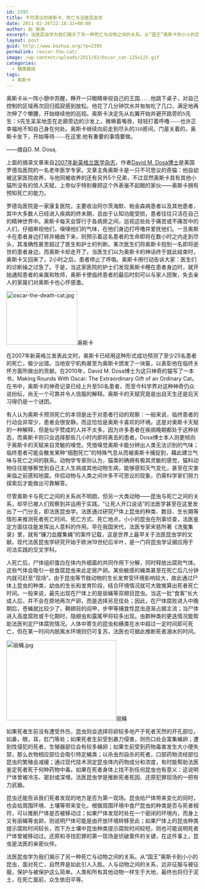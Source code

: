 ```yaml
---
id: 2395
title: 不可思议的奥斯卡、死亡与法医昆虫学
date: 2011-02-26T22:18:31+00:00
author: 赵 承渊
excerpt: 法医昆虫学为我们揭示了另一种死亡与动物之间的关系。从“国王”奥斯卡到小小的昆虫，面对死亡，自然界是如此引人入胜。人与动物之间的关系，远非征服与被征服，保护与被保护这么简单。人类和所有其他动物一样生于大地，最终也将归于泥土，在死亡面前，众生依旧平等。
layout: post
guid: http://www.bazhua.org/?p=2395
permalink: /oscar-the-cat/
image: /wp-content/uploads/2011/02/Oscar_cat-125x125.gif
categories:
  - 健康趣闻
tags:
  - 奥斯卡
---
```

<span style="font-family: 楷体_GB2312;">奥斯卡从一阵小憩中苏醒，睁开一只眼睛审视自己的王国……他跳下桌子，对自己控制的区域再次回归孤寂感到放松。他花了几分钟饮水并匆匆吃了几口，满足地再次伸了个懒腰，开始继续他的巡视。奥斯卡决定先从右翼开始并避开路旁的S先生：S先生呆呆地歪在走廊旁边的沙发上，微噘着嘴唇，轻轻打着呼噜——也许正幸福地不知自己身在何处。奥斯卡继续向前走到尽头的310房间，门是关着的，奥斯卡坐下，开始等待——在这里,他有重要的事情要做。</span>
  
——摘自D. M. Dosa, [<A Day in the Life of Oscar the Cat>](http://www.nejm.org/doi/full/10.1056/NEJMp078108)

上面的摘录文章来自[2007年新英格兰医学杂志](http://www.nejm.org/doi/full/10.1056/NEJMp078108)，作者[David M. Dosa博士](http://www.healthgrades.com/directory_search/physician/profiles/dr-md-reports/dr-david-dosa-md-11e1742a)是美国罗德岛医院的一名老年医学专家。文章主角奥斯卡是一只不可思议的奇猫：他自幼被这家医院收养，与他同被收养的还有另外5个兄弟，不过显然奥斯卡具有其他小猫所没有的惊人天赋，上帝似乎特别眷顾这个外表毫不起眼的家伙——奥斯卡拥有预知死亡的能力。

罗德岛医院是一家康复医院，主要收治阿尔茨海默、帕金森病患者以及其他患者，其中大多数人已经进入疾病的终末期，且由于认知功能受损，患者往往只活在自己的精神世界中。奥斯卡每天会穿行于各病房之间，巡视这些处于痛苦或不痛苦中的人们，仔细审视他们，嗅嗅他们的气味，在他们身边打呼噜并爱抚他们。一旦奥斯卡在患者身边打转并蜷曲下来，则预示着这名患者的生命即将在数小时之内走到尽头，其准确性甚至超过了医生和护士的判断。某次医生们将奥斯卡抱到一名即将逝世的患者身边，而奥斯卡却走开了。当医生们以为奥斯卡的神话终于就此结束时，奥斯卡又回来了，2小时之后，患者停止了呼吸。奥斯卡用行动告诉大家：医生们的诊断操之过急了。于是，当这家医院的护士们发现奥斯卡睡在患者身边时，就开始通知患者的亲属和牧师，奥斯卡使临终患者的最后时刻可以与家人团聚，失去亲人的家属们对奥斯卡也心怀感激。
  
 <img id="aimg_8604" src="http://songshuhui.net/forum/attachments/month_1102/1102211553063e3d59bd4565fd.jpg" alt="oscar-the-death-cat.jpg" width="186" height="140" />奥斯卡

在2007年新英格兰发表此文时，奥斯卡已经用这种形式成功预测了至少25名患者的死亡，极少出错。当地安宁机构甚至为奥斯卡颁发了一块匾，以表彰他在临终关怀方面所做出的贡献。在2010年，David M. Dosa博士为这只神奇的猫写了一本书，Making Rounds With Oscar: The Extraordinary Gift of an Ordinary Cat。在书中，奥斯卡的神奇记录已经上升至50名患者，而至今科学界对这种神奇仍众说纷纭，尚无一个可靠并令人信服的解释。奥斯卡的天赋究竟是出自天生还是后天习得仍是一个谜团。

有人认为奥斯卡预测死亡的本领是出于对患者行动的观察：一般来说，临终患者的行动会非常少，患者会很安静。而这恰恰是奥斯卡喜欢的环境。这是对奥斯卡天赋的一种解释，但是似乎赞成的人并不太多。因为许多患者在疾病晚期都处于这种状态，而奥斯卡则只会选择那些几小时内即将离去的患者。Dosa博士本人则更倾向于奥斯卡的天赋来自灵敏的嗅觉。凭借嗅觉奥斯卡能分辨出人类无法识别的气味；临终患者可能会散发某种“细胞死亡”的特殊气息从而被奥斯卡捕捉到，藉此建立气味与死亡之间的联系。动物学专家则认为，猫类的确拥有极其灵敏的感觉，猫科动物往往能够察觉到自己主人生病或其他动物生病，能够感知天气变化，甚至在灾害来临之前感知地震。伴侣动物与人类之间许多不可思议的现象，仍需科学家们努力探索后才能做出可靠解答。

尽管奥斯卡与死亡之间的关系尚不明朗，但另一大类动物——昆虫与死亡之间的关系，却早已被人们观察到并运用于实践。“让死人开口说话”的法医学甚至在这里发出了一门分支，即法医昆虫学。法医通过研究尸体上昆虫的种类、数目、生长期等情形来推测死者死亡时间、死亡方式、死亡地点，小小的昆虫在刑事侦查，法医鉴定方面往往能发挥出人意料的作用。早在我国宋代，法医专家宋慈所著《洗冤集录》里，就有“镰刀血腥集蝇”的案件记载，这是世界上最早关于法医昆虫学的文献。现代法医昆虫学研究开始于欧洲19世纪后半叶，是一门将昆虫学证据应用于司法实践的交叉学科。

人死亡后，尸体组织蛋白在体内外细菌的共同作用下分解，同时释放出腐败气体。这些气体会吸引一些食腐昆虫来此定居产卵。某些敏感的蝇类甚至在死亡后几分钟内就可赶至“现场”。由于昆虫等节肢动物的生长发育受环境影响较大，故此通过尸体上昆虫的种类，幼虫的生长和发育阶段，结合环境情况就可大致推算出死者死亡时间。一般来说，最先出现在尸体上的是丽蝇等双翅目昆虫。当这一批“食客”长大成人后，并不会在原地再次产卵，而是选择另觅佳处；因此，在尸体腐败进入中晚期后，苍蝇就比较少了，鞘翅目的阎甲，步甲等捕食性昆虫逐渐占据主流；当尸体进入高度腐败或干化期时，隐翅虫和露尾甲将较多出现。虫群种类的更迭情况能帮助法医判定尸体腐败情况。人体中寄生的昆虫和螨类在水中超过一定时间即可死亡，但在某一时间内脱离水环境则仍可复苏，法医也可据此推断死者溺水的时间。
  
 <img id="aimg_8603" src="http://songshuhui.net/forum/attachments/month_1102/11022115539ecc596bb5cf6732.jpg" alt="丽蝇.jpg" width="288" height="210" />丽蝇

如果死者生前没有遭受外伤，昆虫则会选择将卵较多地产于死者天然的开孔部位，如鼻，眼，耳，肛门等处；如果死者生前受到暴力侵害，则伤口处会富集蝇卵；遭到性侵犯的死者，生殖器部位会有较多蝇卵；如果生前受到药物毒害发生大小便失禁，那么衣物相应部位会吸引特定蝇类；以杀虫剂自杀的死者，口部药物流经部位昆虫的繁殖会减缓；通过现代技术测定昆虫体内药物成分和浓度，有时能帮助法医鉴定死者死于何种药物中毒。如果在死者身体上找不到任何昆虫也有意义：这说明尸体曾被冷冻、密封或深埋。法医昆虫学是推断死者死因、还原犯罪现场的一把有力武器。

昆虫还能告诉我们死者发现的地方是否为第一现场。昆虫给尸体带来变化的同时，也会给周围环境、土壤等带来变化。根据周围环境中食尸昆虫的种类是否与死者相符，可以推断尸体是否被移动过；如果尸体发现时处在一个密闭的环境内，而身上又有丽蝇等虫卵，则说明尸体可能是由开放环境转移至此；如果尸体上的昆虫种类提示腐败时间较长，而下方土壤中昆虫种类提示腐败时间较短，则也可能说明死者尸体曾被移动过。还原和寻找犯罪的第一现场是侦破案件的关键，在这件事上，昆虫是法医的亲密伙伴。

法医昆虫学为我们揭示了另一种死亡与动物之间的关系。从“国王”奥斯卡到小小的昆虫，面对死亡，自然界是如此引人入胜。人与动物之间的关系，远非征服与被征服，保护与被保护这么简单。人类和所有其他动物一样生于大地，最终也将归于泥土，在死亡面前，众生依旧平等。
